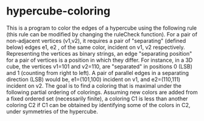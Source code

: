 hypercube-coloring
==================

This is a program to color the edges of a hypercube using the following rule (this rule can be modified by changing the ruleCheck function).  For a pair of non-adjacent vertices (v1,v2), it requires a  pair of "separating" (defined below) edges e1, e2 , of the same color, incident on v1, v2 respectively. Representing the vertices as binary strings, an edge  "separating position" for a pair of vertices is a position in which they differ. For instance, in a 3D cube, the vertices  v1=101 and v2=110,  are  "separated" in  positions 0 (LSB) and 1 (counting from right to left). A pair of parallel edges in a separating direction (LSB) would be, e1=(101,100)  incident on v1, and e2=(110,111) incident  on v2. The goal is to find a coloring that is maximal under the following  partial ordering of colorings. Assuming new colors are added from a fixed ordered set (necessarily finite), a coloring C1 is less than another coloring C2 if C1 can be obtained by identifying some of the colors in C2,  under symmetries of the hypercube.

